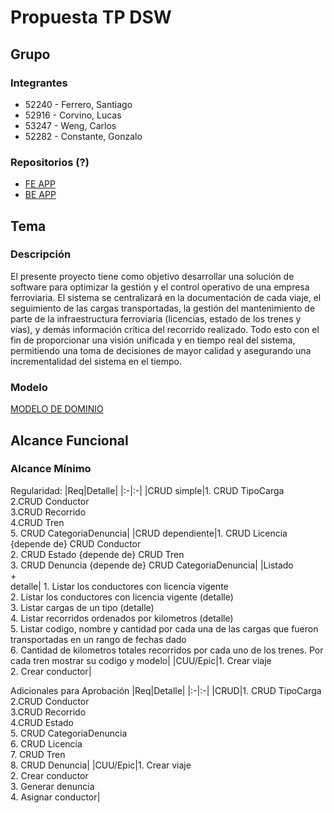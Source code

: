 # Propuesta TP DSW

## Grupo

### Integrantes
* 52240 - Ferrero, Santiago
* 52916 - Corvino, Lucas
* 53247 - Weng, Carlos
* 52282 - Constante, Gonzalo

### Repositorios (?)
* [FE APP](https://github.com/santifnob/FE-app)
* [BE APP](https://github.com/santifnob/BE-app)

## Tema
### Descripción
El presente proyecto tiene como objetivo desarrollar una solución de software para optimizar la gestión y el control operativo de una empresa ferroviaria. El sistema se centralizará en la documentación de cada viaje, el seguimiento de las cargas transportadas, la gestión del mantenimiento de parte de la infraestructura ferroviaria (licencias, estado de los trenes y vías), y demás información crítica del recorrido realizado. Todo esto con el fin de proporcionar una visión unificada y en tiempo real del sistema, permitiendo una toma de decisiones de mayor calidad y asegurando una incrementalidad del sistema en el tiempo. 

### Modelo
[MODELO DE DOMINIO](https://app.diagrams.net/#G1CbL1amhzWdO4Q_SigsjlzUsf7KscJk_t#%7B"pageId"%3A"KFOGIdaJm5DWyXvSNqt7"%7D)

## Alcance Funcional

### Alcance Mínimo 

Regularidad:
|Req|Detalle|
|:-|:-|
|CRUD simple|1. CRUD TipoCarga<br>2.CRUD Conductor<br>3.CRUD Recorrido<br>4.CRUD Tren<br>5. CRUD CategoriaDenuncia|
|CRUD dependiente|1. CRUD Licencia {depende de} CRUD Conductor<br>2. CRUD Estado {depende de} CRUD Tren<br>3. CRUD Denuncia {depende de} CRUD CategoriaDenuncia|
|Listado<br>+<br>detalle| 1. Listar los conductores con licencia vigente<br>2. Listar los conductores con licencia vigente (detalle)<br>3. Listar cargas de un tipo (detalle)<br>4. Listar recorridos ordenados por kilometros (detalle)<br>5. Listar codigo, nombre y cantidad por cada una de las cargas que fueron transportadas en un rango de fechas dado <br>6. Cantidad de kilometros totales recorridos por cada uno de los trenes. Por cada tren mostrar su codigo y modelo|
|CUU/Epic|1. Crear viaje<br>2. Crear conductor|


Adicionales para Aprobación
|Req|Detalle|
|:-|:-|
|CRUD|1. CRUD TipoCarga<br>2.CRUD Conductor<br>3.CRUD Recorrido<br>4.CRUD Estado<br>5. CRUD CategoriaDenuncia<br>6. CRUD Licencia<br>7. CRUD Tren<br>8. CRUD Denuncia|
|CUU/Epic|1. Crear viaje<br>2. Crear conductor<br>3. Generar denuncia<br>4. Asignar conductor|
